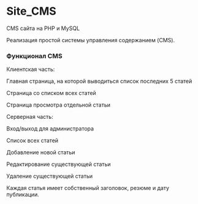 # Site_CMS
 CMS сайта на PHP и MySQL

Реализация простой системы управления содержанием (CMS).

### Функционал CMS

Клиентская часть:

Главная страница, на которой выводиться список последних 5 статей
    
Страница со списком всех статей
    
Страница просмотра отдельной статьи

Серверная часть:

Вход/выход для администратора
    
Список всех статей
    
Добавление новой статьи
    
Редактирование существующей статьи
    
Удаление существующей статьи

Каждая статья имеет собственный заголовок, резюме и дату публикации.
